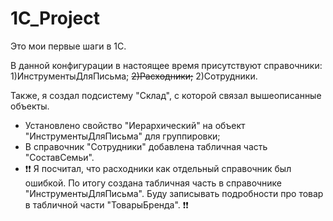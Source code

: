 # 1C_Project

Это мои первые шаги в 1C.

В данной конфигурации в настоящее время присутствуют справочники:
1)ИнструментыДляПисьма;
~~2)Расходники;~~
2)Сотрудники.

Также, я создал подсистему "Склад", с которой связал вышеописанные объекты.

- Установлено свойство "Иерархический" на объект "ИнструментыДляПисьма" для группировки;
- В справочник "Сотрудники" добавлена табличная часть "СоставСемьи".
- ❗️❗️ Я посчитал, что расходники как отдельный справочник был ошибкой. По итогу создана табличная часть в справочнике "ИнструментыДляПисьма".
Буду записывать подробности про товар в табличной части "ТоварыБренда". ❗️❗️
  

